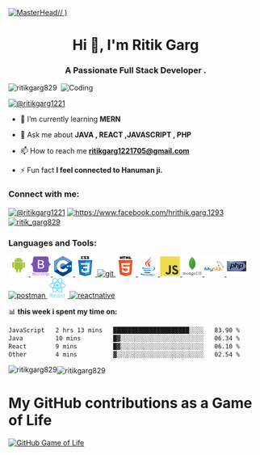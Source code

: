 [![MasterHead](https://wallpapercave.com/wp/wp8411076.jpg)//
)](https://ritikgarg.io)
<h1 align="center">Hi 👋, I'm Ritik Garg</h1>
<h3 align="center">A Passionate Full Stack Developer </>.</h3>

<img align="right" alt="Coding" width="400" src="https://miro.medium.com/max/1360/1*IRGHmiGsa16stedQvIaZfw.gif">

<p align="left"> <img src="https://komarev.com/ghpvc/?username=ritikgarg829&label=Profile%20views&color=0e75b6&style=flat" alt="ritikgarg829" /> </p>

<p align="left"> <a href="https://twitter.com/@ritikgarg1221" target="blank"><img src="https://img.shields.io/twitter/follow/@ritikgarg1221?logo=twitter&style=for-the-badge" alt="@ritikgarg1221" /></a> </p>

- 🌱 I’m currently learning **MERN**

- 💬 Ask me about **JAVA , REACT ,JAVASCRIPT , PHP**

- 📫 How to reach me **ritikgarg1221705@gmail.com**

- ⚡ Fun fact **I feel connected to Hanuman ji.**

<h3 align="left">Connect with me:</h3>
<p align="left">
<a href="https://twitter.com/@ritikgarg1221" target="blank"><img align="center" src="https://raw.githubusercontent.com/rahuldkjain/github-profile-readme-generator/master/src/images/icons/Social/twitter.svg" alt="@ritikgarg1221" height="30" width="40" /></a>
<a href="https://fb.com/https://www.facebook.com/hrithik.garg.1293" target="blank"><img align="center" src="https://raw.githubusercontent.com/rahuldkjain/github-profile-readme-generator/master/src/images/icons/Social/facebook.svg" alt="https://www.facebook.com/hrithik.garg.1293" height="30" width="40" /></a>
<a href="https://instagram.com/ritik_garg829" target="blank"><img align="center" src="https://raw.githubusercontent.com/rahuldkjain/github-profile-readme-generator/master/src/images/icons/Social/instagram.svg" alt="ritik_garg829" height="30" width="40" /></a>
</p>

<h3 align="left">Languages and Tools:</h3>
<p align="left"> <a href="https://developer.android.com" target="_blank" rel="noreferrer"> <img src="https://raw.githubusercontent.com/devicons/devicon/master/icons/android/android-original-wordmark.svg" alt="android" width="40" height="40"/> </a> <a href="https://getbootstrap.com" target="_blank" rel="noreferrer"> <img src="https://raw.githubusercontent.com/devicons/devicon/master/icons/bootstrap/bootstrap-plain-wordmark.svg" alt="bootstrap" width="40" height="40"/> </a> <a href="https://www.w3schools.com/cpp/" target="_blank" rel="noreferrer"> <img src="https://raw.githubusercontent.com/devicons/devicon/master/icons/cplusplus/cplusplus-original.svg" alt="cplusplus" width="40" height="40"/> </a> <a href="https://www.w3schools.com/css/" target="_blank" rel="noreferrer"> <img src="https://raw.githubusercontent.com/devicons/devicon/master/icons/css3/css3-original-wordmark.svg" alt="css3" width="40" height="40"/> </a> <a href="https://git-scm.com/" target="_blank" rel="noreferrer"> <img src="https://www.vectorlogo.zone/logos/git-scm/git-scm-icon.svg" alt="git" width="40" height="40"/> </a> <a href="https://www.w3.org/html/" target="_blank" rel="noreferrer"> <img src="https://raw.githubusercontent.com/devicons/devicon/master/icons/html5/html5-original-wordmark.svg" alt="html5" width="40" height="40"/> </a> <a href="https://www.java.com" target="_blank" rel="noreferrer"> <img src="https://raw.githubusercontent.com/devicons/devicon/master/icons/java/java-original.svg" alt="java" width="40" height="40"/> </a> <a href="https://developer.mozilla.org/en-US/docs/Web/JavaScript" target="_blank" rel="noreferrer"> <img src="https://raw.githubusercontent.com/devicons/devicon/master/icons/javascript/javascript-original.svg" alt="javascript" width="40" height="40"/> </a> <a href="https://www.mongodb.com/" target="_blank" rel="noreferrer"> <img src="https://raw.githubusercontent.com/devicons/devicon/master/icons/mongodb/mongodb-original-wordmark.svg" alt="mongodb" width="40" height="40"/> </a> <a href="https://www.mysql.com/" target="_blank" rel="noreferrer"> <img src="https://raw.githubusercontent.com/devicons/devicon/master/icons/mysql/mysql-original-wordmark.svg" alt="mysql" width="40" height="40"/> </a> <a href="https://www.php.net" target="_blank" rel="noreferrer"> <img src="https://raw.githubusercontent.com/devicons/devicon/master/icons/php/php-original.svg" alt="php" width="40" height="40"/> </a> <a href="https://postman.com" target="_blank" rel="noreferrer"> <img src="https://www.vectorlogo.zone/logos/getpostman/getpostman-icon.svg" alt="postman" width="40" height="40"/> </a> <a href="https://reactjs.org/" target="_blank" rel="noreferrer"> <img src="https://raw.githubusercontent.com/devicons/devicon/master/icons/react/react-original-wordmark.svg" alt="react" width="40" height="40"/> </a> <a href="https://reactnative.dev/" target="_blank" rel="noreferrer"> <img src="https://reactnative.dev/img/header_logo.svg" alt="reactnative" width="40" height="40"/> </a> </p>

📊 **this week i spent my time on:**
<!--START_SECTION:waka-->

```text
JavaScript   2 hrs 13 mins   █████████████████████░░░░   83.90 %
Java         10 mins         █▓░░░░░░░░░░░░░░░░░░░░░░░   06.34 %
React        9 mins          █▓░░░░░░░░░░░░░░░░░░░░░░░   06.10 %
Other        4 mins          ▓░░░░░░░░░░░░░░░░░░░░░░░░   02.54 %
```

<p><img align="left" src="https://github-readme-stats.vercel.app/api/top-langs?username=ritikgarg829&show_icons=true&locale=en&layout=compact" alt="ritikgarg829" /></p>

<p><img align="center" src="https://github-readme-streak-stats.herokuapp.com/?user=ritikgarg829&&theme=tokyonight" alt="ritikgarg829" /></p>

# My GitHub contributions as a Game of Life

[![GitHub Game of Life](https://github4life.herokuapp.com/ethomson.gif?z=6)](https://github4life.herokuapp.com/ritikgarg829)
